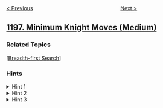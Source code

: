 <!--|This file generated by command(leetcode description); DO NOT EDIT.    |-->
<!--+----------------------------------------------------------------------+-->
<!--|@author    openset <openset.wang@gmail.com>                           |-->
<!--|@link      https://github.com/openset                                 |-->
<!--|@home      https://github.com/openset/leetcode                        |-->
<!--+----------------------------------------------------------------------+-->

[< Previous](https://github.com/openset/leetcode/tree/master/problems/how-many-apples-can-you-put-into-the-basket "How Many Apples Can You Put into the Basket")
　　　　　　　　　　　　　　　　
[Next >](https://github.com/openset/leetcode/tree/master/problems/find-smallest-common-element-in-all-rows "Find Smallest Common Element in All Rows")

## [1197. Minimum Knight Moves (Medium)](https://leetcode.com/problems/minimum-knight-moves "")



### Related Topics
  [[Breadth-first Search](https://github.com/openset/leetcode/tree/master/tag/breadth-first-search/README.md)]

### Hints
<details>
<summary>Hint 1</summary>
You can simulate the movements since the limits are low.
</details>

<details>
<summary>Hint 2</summary>
Is there a search algorithm applicable to this problem?
</details>

<details>
<summary>Hint 3</summary>
Since we want the minimum number of moves, we can use Breadth First Search.
</details>
